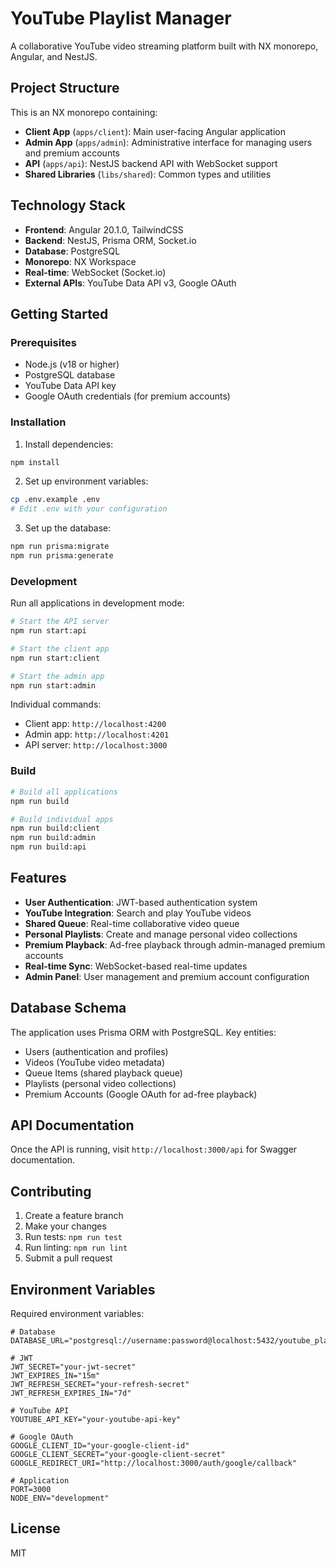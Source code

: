 # YouTube Playlist Manager

A collaborative YouTube video streaming platform built with NX monorepo, Angular, and NestJS.

## Project Structure

This is an NX monorepo containing:

- **Client App** (`apps/client`): Main user-facing Angular application
- **Admin App** (`apps/admin`): Administrative interface for managing users and premium accounts
- **API** (`apps/api`): NestJS backend API with WebSocket support
- **Shared Libraries** (`libs/shared`): Common types and utilities

## Technology Stack

- **Frontend**: Angular 20.1.0, TailwindCSS
- **Backend**: NestJS, Prisma ORM, Socket.io
- **Database**: PostgreSQL
- **Monorepo**: NX Workspace
- **Real-time**: WebSocket (Socket.io)
- **External APIs**: YouTube Data API v3, Google OAuth

## Getting Started

### Prerequisites

- Node.js (v18 or higher)
- PostgreSQL database
- YouTube Data API key
- Google OAuth credentials (for premium accounts)

### Installation

1. Install dependencies:
```bash
npm install
```

2. Set up environment variables:
```bash
cp .env.example .env
# Edit .env with your configuration
```

3. Set up the database:
```bash
npm run prisma:migrate
npm run prisma:generate
```

### Development

Run all applications in development mode:

```bash
# Start the API server
npm run start:api

# Start the client app
npm run start:client

# Start the admin app
npm run start:admin
```

Individual commands:
- Client app: `http://localhost:4200`
- Admin app: `http://localhost:4201`
- API server: `http://localhost:3000`

### Build

```bash
# Build all applications
npm run build

# Build individual apps
npm run build:client
npm run build:admin
npm run build:api
```

## Features

- **User Authentication**: JWT-based authentication system
- **YouTube Integration**: Search and play YouTube videos
- **Shared Queue**: Real-time collaborative video queue
- **Personal Playlists**: Create and manage personal video collections
- **Premium Playback**: Ad-free playback through admin-managed premium accounts
- **Real-time Sync**: WebSocket-based real-time updates
- **Admin Panel**: User management and premium account configuration

## Database Schema

The application uses Prisma ORM with PostgreSQL. Key entities:
- Users (authentication and profiles)
- Videos (YouTube video metadata)
- Queue Items (shared playback queue)
- Playlists (personal video collections)
- Premium Accounts (Google OAuth for ad-free playback)

## API Documentation

Once the API is running, visit `http://localhost:3000/api` for Swagger documentation.

## Contributing

1. Create a feature branch
2. Make your changes
3. Run tests: `npm run test`
4. Run linting: `npm run lint`
5. Submit a pull request

## Environment Variables

Required environment variables:

```env
# Database
DATABASE_URL="postgresql://username:password@localhost:5432/youtube_playlist_manager"

# JWT
JWT_SECRET="your-jwt-secret"
JWT_EXPIRES_IN="15m"
JWT_REFRESH_SECRET="your-refresh-secret"
JWT_REFRESH_EXPIRES_IN="7d"

# YouTube API
YOUTUBE_API_KEY="your-youtube-api-key"

# Google OAuth
GOOGLE_CLIENT_ID="your-google-client-id"
GOOGLE_CLIENT_SECRET="your-google-client-secret"
GOOGLE_REDIRECT_URI="http://localhost:3000/auth/google/callback"

# Application
PORT=3000
NODE_ENV="development"
```

## License

MIT